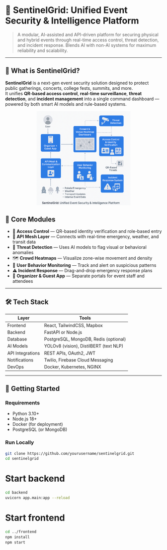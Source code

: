 # 🔐 SentinelGrid: Unified Event Security & Intelligence Platform

> A modular, AI-assisted and API-driven platform for securing physical and hybrid events through real-time access control, threat detection, and incident response. Blends AI with non-AI systems for maximum reliability and scalability.

---

## 🚀 What is SentinelGrid?

**SentinelGrid** is a next-gen event security solution designed to protect public gatherings, concerts, college fests, summits, and more.  
It unifies **QR-based access control**, **real-time surveillance**, **threat detection**, and **incident management** into a single command dashboard — powered by both smart AI models and rule-based systems.

<p align="center">
  <img src="sentinelgrid/images/Workflow.png" alt="SentinelGrid Workflow Diagram" width="60%">
</p>


## 🧩 Core Modules

- 🎫 **Access Control** — QR-based identity verification and role-based entry
- 🔗 **API Mesh Layer** — Connects with real-time emergency, weather, and transit data
- 📸 **Threat Detection** — Uses AI models to flag visual or behavioral anomalies
- 🗺️ **Crowd Heatmaps** — Visualize zone-wise movement and density
- 👣 **User Behavior Monitoring** — Track and alert on suspicious patterns
- ⚠️ **Incident Response** — Drag-and-drop emergency response plans
- 📱 **Organizer & Guest App** — Separate portals for event staff and attendees

---

## 🛠️ Tech Stack

| Layer        | Tools                                     |
|--------------|-------------------------------------------|
| Frontend     | React, TailwindCSS, Mapbox                |
| Backend      | FastAPI or Node.js                        |
| Database     | PostgreSQL, MongoDB, Redis (optional)     |
| AI Models    | YOLOv8 (vision), DistilBERT (text NLP)    |
| API Integrations | REST APIs, OAuth2, JWT                |
| Notifications| Twilio, Firebase Cloud Messaging          |
| DevOps       | Docker, Kubernetes, NGINX                 |

---

## 🚀 Getting Started

### Requirements
- Python 3.10+
- Node.js 18+
- Docker (for deployment)
- PostgreSQL (or MongoDB)

### Run Locally

```bash
git clone https://github.com/yourusername/sentinelgrid.git
cd sentinelgrid
```

# Start backend
```bash
cd backend
uvicorn app.main:app --reload
```

# Start frontend
```bash
cd ../frontend
npm install
npm start
```
